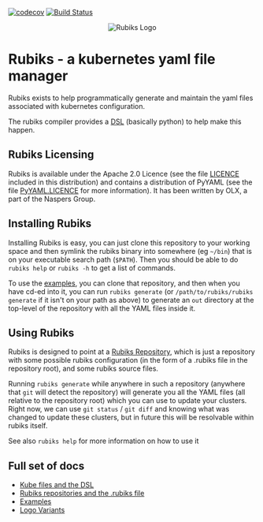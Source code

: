 [![codecov](https://codecov.io/gh/olx-global/rubiks/branch/master/graph/badge.svg)](https://codecov.io/gh/olx-global/rubiks) [![Build Status](https://travis-ci.org/olx-global/rubiks.svg?branch=master)](https://travis-ci.org/olx-global/rubiks)

<p align="center">
  <img src="docs/logos/rubiks-logo-horizontal.png" title="Rubiks Logo">
</p>

# Rubiks - a kubernetes yaml file manager

Rubiks exists to help programmatically generate and maintain the yaml files associated with kubernetes configuration.

The rubiks compiler provides a [DSL](docs/Kube%20files%20and%20the%20DSL.md) (basically python) to help make this happen.

## Rubiks Licensing

Rubiks is available under the Apache 2.0 Licence (see the file [LICENCE](LICENCE) included in this distribution) and contains a distribution of PyYAML (see the file [PyYAML.LICENCE](PyYAML.LICENCE) for more information). It has been written by OLX, a part of the Naspers Group.

## Installing Rubiks

Installing Rubiks is easy, you can just clone this repository to your working space and then symlink the rubiks binary into somewhere (eg `~/bin`) that is on your executable search path (`$PATH`). Then you should be able to do `rubiks help` or `rubiks -h` to get a list of commands.

To use the [examples](https://github.com/olx-global/rubiks-examples), you can clone that repository, and then when you have cd-ed into it, you can run `rubiks generate` (or `/path/to/rubiks/rubiks generate` if it isn't on your path as above) to generate an `out` directory at the top-level of the repository with all the YAML files inside it.

## Using Rubiks

Rubiks is designed to point at a [Rubiks Repository](docs/Rubiks%20repositories%20and%20the%20.rubiks%20file.md), which is just a repository with some possible rubiks configuration (in the form of a .rubiks file in the repository root), and some rubiks source files.

Running `rubiks generate` while anywhere in such a repository (anywhere that `git` will detect the repository) will generate you all the YAML files (all relative to the repository root) which you can use to update your clusters. Right now, we can use `git status` / `git diff` and knowing what was changed to update these clusters, but in future this will be resolvable within rubiks itself.

See also `rubiks help` for more information on how to use it

## Full set of docs

- [Kube files and the DSL](docs/Kube%20files%20and%20the%20DSL.md)
- [Rubiks repositories and the .rubiks file](docs/Rubiks%20repositories%20and%20the%20.rubiks%20file.md)
- [Examples](https://github.com/olx-global/rubiks-examples)
- [Logo Variants](docs/logos/logos.md)
